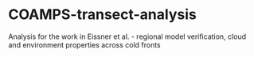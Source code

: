 # COAMPS-transect-analysis
Analysis for the work in Eissner et al. - regional model verification, cloud and environment properties across cold fronts
